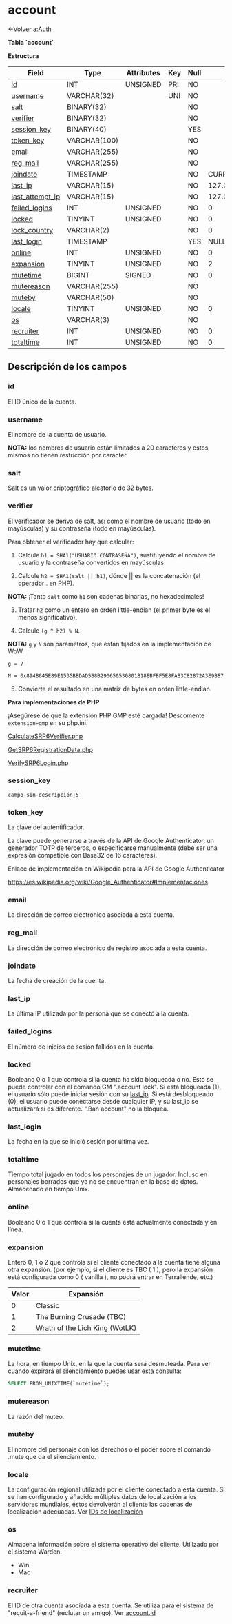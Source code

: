 # account

[<-Volver a:Auth](database-auth.md)

**Tabla \`account\`**

**Estructura**

| Field                 | Type         | Attributes | Key | Null | Default           | Extra          | Comment    |
| --------------------- | ------------ | ---------- | --- | ---- | ----------------- | -------------- | ---------- |
| [id][1]               | INT          | UNSIGNED   | PRI | NO   |                   | AUTO_INCREMENT | Identifier |
| [username][2]         | VARCHAR(32)  |            | UNI | NO   |                   |                |            |
| [salt][3]             | BINARY(32)   |            |     | NO   |                   |                |            |
| [verifier][4]         | BINARY(32)   |            |     | NO   |                   |                |            |
| [session_key][5]      | BINARY(40)   |            |     | YES  |                   |                |            |
| [token_key][6]        | VARCHAR(100) |            |     | NO   |                   |                |            |
| [email][7]            | VARCHAR(255) |            |     | NO   |                   |                |            |
| [reg_mail][8]         | VARCHAR(255) |            |     | NO   |                   |                |            |
| [joindate][9]         | TIMESTAMP    |            |     | NO   | CURRENT_TIMESTAMP |                |            |
| [last_ip][10]         | VARCHAR(15)  |            |     | NO   | 127.0.0.1         |                |            |
| [last_attempt_ip][11] | VARCHAR(15)  |            |     | NO   | 127.0.0.1         |                |            |
| [failed_logins][12]   | INT          | UNSIGNED   |     | NO   | 0                 |                |            |
| [locked][13]          | TINYINT      | UNSIGNED   |     | NO   | 0                 |                |            |
| [lock_country][14]    | VARCHAR(2)   |            |     | NO   | 0                 |                |            |
| [last_login][15]      | TIMESTAMP    |            |     | YES  | NULL              |                |            |
| [online][16]          | INT          | UNSIGNED   |     | NO   | 0                 |                |            |
| [expansion][17]       | TINYINT      | UNSIGNED   |     | NO   | 2                 |                |            |
| [mutetime][18]        | BIGINT       | SIGNED     |     | NO   | 0                 |                |            |
| [mutereason][19]      | VARCHAR(255) |            |     | NO   |                   |                |            |
| [muteby][20]          | VARCHAR(50)  |            |     | NO   |                   |                |            |
| [locale][21]          | TINYINT      | UNSIGNED   |     | NO   | 0                 |                |            |
| [os][22]              | VARCHAR(3)   |            |     | NO   |                   |                |            |
| [recruiter][23]       | INT          | UNSIGNED   |     | NO   | 0                 |                |            |
| [totaltime][24]       | INT          | UNSIGNED   |     | NO   | 0                 |                |            |

[1]: #id
[2]: #username
[3]: #salt
[4]: #verifier
[5]: #session_key
[6]: #token_key
[7]: #email
[8]: #reg_mail
[9]: #joindate
[10]: #last_ip
[11]: #last_attempt_ip
[12]: #failed_logins
[13]: #locked
[14]: #lock_country
[15]: #last_login
[16]: #online
[17]: #expansion
[18]: #mutetime
[19]: #mutereason
[20]: #muteby
[21]: #locale
[22]: #os
[23]: #recruiter
[24]: #totaltime

## Descripción de los campos

### id

El ID único de la cuenta.

### username

El nombre de la cuenta de usuario.

**NOTA:** los nombres de usuario están limitados a 20 caracteres y estos mismos no tienen restricción por caracter.

### salt

Salt es un valor criptográfico aleatorio de 32 bytes.

### verifier

El verificador se deriva de salt, así como el nombre de usuario (todo en mayúsculas) y su contraseña (todo en mayúsculas).

Para obtener el verificador hay que calcular:

1. Calcule `h1 = SHA1("USUARIO:CONTRASEÑA")`, sustituyendo el nombre de usuario y la contraseña convertidos en mayúsculas.

2. Calcule `h2 = SHA1(salt || h1)`, dónde || es la concatenación (el operador . en PHP).

**NOTA:** ¡Tanto `salt` como `h1` son cadenas binarias, no hexadecimales!

3. Tratar `h2` como un entero en orden little-endian (el primer byte es el menos significativo).

4. Calcule `(g ^ h2) % N`.

**NOTA:** `g` y `N` son parámetros, que están fijados en la implementación de WoW.

`g = 7`

`N = 0x894B645E89E1535BBDAD5B8B290650530801B18EBFBF5E8FAB3C82872A3E9BB7`

5. Convierte el resultado en una matriz de bytes en orden little-endian.

**Para implementaciones de PHP**

¡Asegúrese de que la extensión PHP GMP esté cargada! Descomente `extension=gmp` en su php.ini.

[CalculateSRP6Verifier.php](https://gist.github.com/Treeston/db44f23503ae9f1542de31cb8d66781e)

[GetSRP6RegistrationData.php](https://gist.github.com/Treeston/40b99dd71f55d55c68857919088b2e41)

[VerifySRP6Login.php](https://gist.github.com/Treeston/34d9249fb467dddc11b2568e74f8cb1e)

### session_key

`campo-sin-descripción|5`

### token_key

La clave del autentificador.

La clave puede generarse a través de la API de Google Authenticator, un generador TOTP de terceros, o especificarse manualmente (debe ser una expresión compatible con Base32 de 16 caracteres).

Enlace de implementación en Wikipedia para la API de Google Authenticator

<https://es.wikipedia.org/wiki/Google_Authenticator#Implementaciones>

### email

La dirección de correo electrónico asociada a esta cuenta.

### reg_mail

La dirección de correo electrónico de registro asociada a esta cuenta.

### joindate

La fecha de creación de la cuenta.

### last_ip

La última IP utilizada por la persona que se conectó a la cuenta.

### failed_logins

El número de inicios de sesión fallidos en la cuenta.

### locked

Booleano 0 o 1 que controla si la cuenta ha sido bloqueada o no. Esto se puede controlar con el comando GM ".account lock". Si está bloqueada (1), el usuario sólo puede iniciar sesión con su [last_ip][11]. Si está desbloqueado (0), el usuario puede conectarse desde cualquier IP, y su last_ip se actualizará si es diferente. ".Ban account" no la bloquea.

### last_login

La fecha en la que se inició sesión por última vez.

### totaltime

Tiempo total jugado en todos los personajes de un jugador. Incluso en personajes borrados que ya no se encuentran en la base de datos.
Almacenado en tiempo Unix.

### online

Booleano 0 o 1 que controla si la cuenta está actualmente conectada y en línea.

### expansion

Entero 0, 1 o 2 que controla si el cliente conectado a la cuenta tiene alguna otra expansión. (por ejemplo, si el cliente es TBC ( 1 ), pero la expansión está configurada como 0 ( vanilla ), no podrá entrar en Terrallende, etc.)

| Valor | Expansión                      |
| ----- | ------------------------------ |
| 0     | Classic                        |
| 1     | The Burning Crusade (TBC)      |
| 2     | Wrath of the Lich King (WotLK) |

### mutetime

La hora, en tiempo Unix, en la que la cuenta será desmuteada. Para ver cuándo expirará el silenciamiento puedes usar esta consulta:

```sql
SELECT FROM_UNIXTIME(`mutetime`);
```

### mutereason

La razón del muteo.

### muteby

El nombre del personaje con los derechos o el poder sobre el comando .mute que da el silenciamiento.

### locale

La configuración regional utilizada por el cliente conectado a esta cuenta. Si se han configurado y añadido múltiples datos de localización a los servidores mundiales, éstos devolverán al cliente las cadenas de localización adecuadas. Ver [IDs de localización](es/Localization_lang)

### os

Almacena información sobre el sistema operativo del cliente. Utilizado por el sistema Warden.

- Win
- Mac

### recruiter

El ID de otra cuenta asociada a esta cuenta. Se utiliza para el sistema de "recuit-a-friend" (reclutar un amigo). Ver [account.id][1]